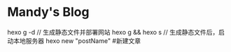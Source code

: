# Mandy's Blog
hexo g -d  // 生成静态文件并部署网站
hexo g && hexo s  // 生成静态文件后，启动本地服务器
hexo new "postName" #新建文章


